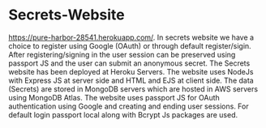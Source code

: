 # Secrets-Website

https://pure-harbor-28541.herokuapp.com/. 
In secrets website we have a choice to register using Google (OAuth) or through default register/sigin. After registering/signing in the user session can be preserved using passport JS and the user can submit an anonymous secret. 
The Secrets website has been deployed at Heroku Servers. The website uses NodeJs with Express JS at server side and HTML and EJS at client side. The data (Secrets) are stored in MongoDB servers which are hosted in AWS servers using MongoDB Atlas. The website uses passport JS for OAuth authentication using Google and creating and ending user sessions. For default login passport local along with Bcrypt Js packages are used.
